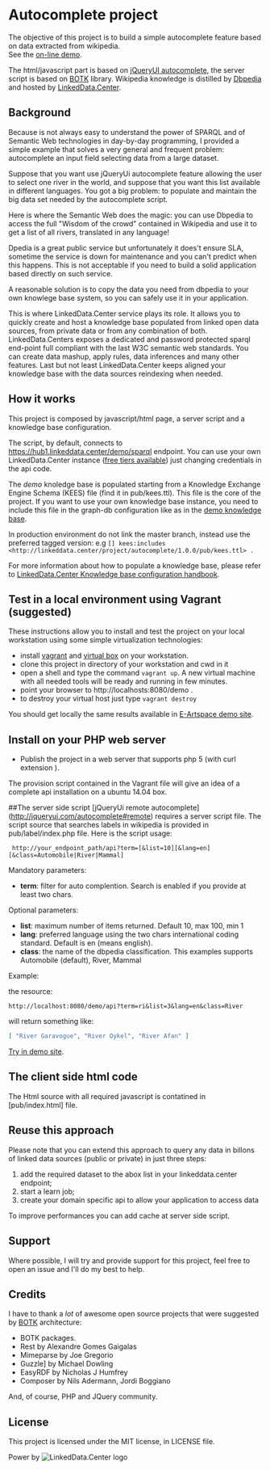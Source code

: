 # Autocomplete project

The objective of this project is to build a simple autocomplete feature based on data extracted from wikipedia.  
See the [on-line demo](http://autocomplete.linkeddata.center/).

The html/javascript part is based on [jQueryUI autocomplete](http://jqueryui.com/autocomplete/), the server script is based on [BOTK](https://github.com/linkeddatacenter/BOTK-core) library.
Wikipedia knowledge is distilled by [Dbpedia](http://dbpedia.org) and hosted by [LinkedData.Center](http://linkeddata.center/).


## Background

Because is not always easy to understand the power of SPARQL and of Semantic Web technologies in day-by-day programming, I provided a simple example that solves a 
very general and frequent problem: autocomplete an input field selecting data from a large dataset.

Suppose that you want use jQueryUi autocomplete feature allowing the user to select one river in the world, and suppose that you want this list available
in different languages. You got a big problem: to populate and maintain the big data set needed by the autocomplete script.
 
Here is where the Semantic Web does the magic: you can use Dbpedia to access the full "Wisdom of the crowd" contained in Wikipedia and use it
	to get a list of all rivers, translated in any language!

Dpedia is a great public service but unfortunately it does't ensure SLA, 
	sometime the service is down for maintenance and you can't predict when this happens.
	This is not acceptable if you need to build a solid application based directly on such service.

A reasonable solution is to copy the data you need from dbpedia to your own knowlege base system, so you can safely use it in your application. 

This is where LinkedData.Center service plays its role. It allows you to quickly create and host a knowledge base populated 
from linked open data sources, from private data or from any combination of both. LinkedData.Centers exposes a dedicated and password protected sparql 
end-point full compliant with the last W3C semantic web standards. You can create data mashup, apply rules, 
data inferences and many other features. Last but not least LinkedData.Center keeps aligned your knowledge 
base with the data sources reindexing when needed.

## How it works

This project is composed by javascript/html page, a server script and a knowledge base configuration.

The  script, by default, connects to  https://hub1.linkeddata.center/demo/sparql endpoint. 
You can use your own LinkedData.Center instance ([free tiers available](http://linkeddata.center/home/pricing#cta)) just changing credentials in the api code.


The *demo* knoledge base is populated starting from a 
Knowledge Exchange Engine Schema (KEES) file (find it in pub/kees.ttl). This file is the core of the project. 
If you want to use  your own knowledge base instance, you need to include this file in the graph-db configuration like as in the [demo knowledge base](http://hub1.linkeddata.center/demo/cpanel/config).

In production environment do not link the master branch, instead use the preferred tagged version: e.g `[] kees:includes <http://linkeddata.center/project/autocomplete/1.0.0/pub/kees.ttl> .`

For more information about how to populate a knowledge base, please refer to [LinkedData.Center Knowledge base configuration handbook](http://linkeddata.center/help/devop/kees-profile). 

## Test in a local environment using Vagrant (suggested)

These instructions allow you to install and test the project on your local workstation using some simple virtualization technologies:

- install [vagrant](https://docs.vagrantup.com/v2/installation/) and [virtual box](https://www.virtualbox.org/) on your workstation.
- clone this project in directory of your workstation and cwd in it
- open a shell and type the command `vagrant up`. A new virtual machine with all needed tools will be ready and running in few minutes.
- point your browser to http://localhosts:8080/demo .
- to destroy your virtual host just type `vagrant destroy`

You should get locally the same results available in [E-Artspace demo site](http://autocomplete.linkeddata.center/).
 
## Install on your PHP web server

   - Publish the project in a web server that supports php 5 (with curl extension ).

The provision script contained in the Vagrant file will give an idea of a complete api installation on a ubuntu 14.04 box.

##The server side script
[jQueryUi remote autocomplete] (http://jqueryui.com/autocomplete#remote) requires a 
server script file. 
The script source that searches labels in wikipedia is provided in pub/label/index.php file. Here is the script usage:

```
 http://your_endpoint_path/api?term=[&list=10][&lang=en][&class=Automobile|River|Mammal]
```

Mandatory parameters:
  - **term**: filter for auto complention. Search is enabled if you provide at least two chars. 

Optional parameters:

  - **list**: maximum number of items returned. Default 10, max 100, min 1
  - **lang**: preferred language using the two chars international coding standard. Default is en (means english).
  - **class**: the name of the dbpedia classification. This examples supports Automobile (default), River, Mammal

Example:

the resource:

`http://localhost:8080/demo/api?term=ri&list=3&lang=en&class=River` 

will return something like:

```json
[ "River Garavogue", "River Oykel", "River Afan" ]
```

[Try in demo site](http://autocomplete.linkeddata.center/api?term=am&list=3&lang=en).

## The client side html code
The Html source with all required javascript is contatined in [pub/index.html] file.

## Reuse this approach
Please note that you can extend this approach to query any data in billons of linked data sources
(public or private) in just three steps:

 1. add the required dataset to the abox list in your linkeddata.center endpoint;
 2. start a learn job; 
 3. create your domain specific api to allow your application to access data
 
 To improve performances you can add cache at server side script.

## Support
Where possible, I will try and provide support for this project, feel free to open an issue and I'll do my best to help.

## Credits
I have to thank a *lot* of awesome open source projects that were suggested by [BOTK](http://ontology.it/tools/botk) architecture:

 - BOTK  packages.
 - Rest by Alexandre Gomes Gaigalas
 - Mimeparse by Joe Gregorio
 - Guzzle] by Michael Dowling
 - EasyRDF by Nicholas J Humfrey
 - Composer by Nils Adermann, Jordi Boggiano
 
And, of course, PHP and JQuery community.

## License
This project is licensed under the MIT license, in LICENSE file.

Power by ![LinkedData.Center logo](http://linkeddata.center/resources/v4/logo/Logo-colori-trasp_oriz-640x220.png)
